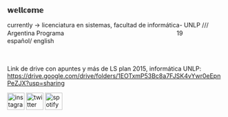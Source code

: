 ### 𝕨𝕖𝕝𝕝𝕔𝕠𝕞𝕖
currently -> licenciatura en sistemas, facultad de informática- UNLP /// Argentina Programaㅤㅤㅤㅤㅤㅤㅤㅤㅤㅤㅤㅤㅤㅤㅤㅤㅤㅤㅤㅤ
19 ㅤㅤㅤㅤㅤㅤespañol/ english


ㅤㅤㅤㅤㅤㅤㅤㅤㅤㅤ



Link de drive con apuntes y más de LS plan 2015, informática UNLP: https://drive.google.com/drive/folders/1EOTxmP53Bc8a7FJSK4vYwr0eEpnPeZJX?usp=sharing



[<img src='https://cdn.jsdelivr.net/npm/simple-icons@3.0.1/icons/instagram.svg' alt='instagram' height='40'>](https://www.instagram.com/ssofiaavila/)  [<img src='https://cdn.jsdelivr.net/npm/simple-icons@3.0.1/icons/twitter.svg' alt='twitter' height='40'>](https://twitter.com/ssofiaavila)  [<img src='https://cdn.jsdelivr.net/npm/simple-icons@3.0.1/icons/spotify.svg' alt='spotify' height='40'>](https://open.spotify.com/user/sxfxx_?si=d9db17bae4c94d63)  

